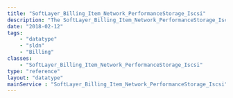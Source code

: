 ```yaml
---
title: "SoftLayer_Billing_Item_Network_PerformanceStorage_Iscsi"
description: "The SoftLayer_Billing_Item_Network_PerformanceStorage_Iscsi data type contains general information relating to a single SoftLayer billing item whose item category code is 'performance_storage_iscsi' "
date: "2018-02-12"
tags:
    - "datatype"
    - "sldn"
    - "Billing"
classes:
    - "SoftLayer_Billing_Item_Network_PerformanceStorage_Iscsi"
type: "reference"
layout: "datatype"
mainService : "SoftLayer_Billing_Item_Network_PerformanceStorage_Iscsi"
---
```

